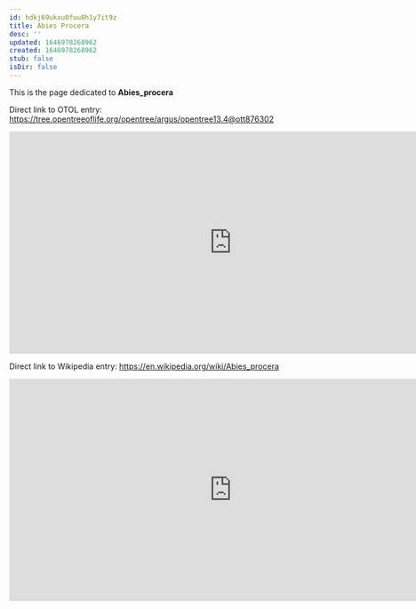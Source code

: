```yaml
---
id: hdkj69ukxu0fuu8h1y7it9z
title: Abies Procera
desc: ''
updated: 1646978268962
created: 1646978268962
stub: false
isDir: false
---
```

This is the page dedicated to **Abies_procera**


Direct link to OTOL entry: https://tree.opentreeoflife.org/opentree/argus/opentree13.4@ott876302



<html>
    <body>
    <iframe src="https://tree.opentreeoflife.org/opentree/argus/opentree13.4@ott876302"
    width="800" height="400" frameborder="0" allowfullscreen> </iframe>
    </body>
</html>
    


Direct link to Wikipedia entry: https://en.wikipedia.org/wiki/Abies_procera



<html>
    <body>
    <iframe src="https://en.wikipedia.org/wiki/Abies_procera"
    width="800" height="400" frameborder="0" allowfullscreen> </iframe>
    </body>
</html>
    
